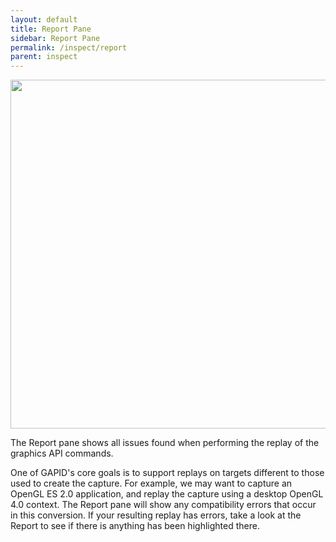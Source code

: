 ```yaml
---
layout: default
title: Report Pane
sidebar: Report Pane
permalink: /inspect/report
parent: inspect
---
```


<img src="../images/report-pane.png" width="558px"/>

The Report pane shows all issues found when performing the replay of the graphics API commands. 

One of GAPID's core goals is to support replays on targets different to those used to create the capture. For example, we may want to capture an OpenGL ES 2.0 application, and replay the capture using a desktop OpenGL 4.0 context. The Report pane will show any compatibility errors that occur in this conversion. If your resulting replay has errors, take a look at the Report to see if there is anything has been highlighted there.
